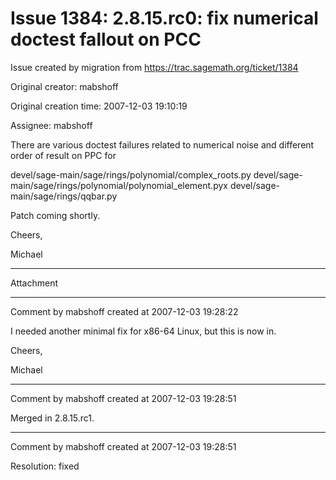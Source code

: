 # Issue 1384: 2.8.15.rc0: fix numerical doctest fallout on PCC

Issue created by migration from https://trac.sagemath.org/ticket/1384

Original creator: mabshoff

Original creation time: 2007-12-03 19:10:19

Assignee: mabshoff

There are various doctest failures related to numerical noise and different order of result on PPC for

devel/sage-main/sage/rings/polynomial/complex_roots.py
devel/sage-main/sage/rings/polynomial/polynomial_element.pyx
devel/sage-main/sage/rings/qqbar.py

Patch coming shortly.

Cheers,

Michael


---

Attachment


---

Comment by mabshoff created at 2007-12-03 19:28:22

I needed another minimal fix for x86-64 Linux, but this is now in.

Cheers,

Michael


---

Comment by mabshoff created at 2007-12-03 19:28:51

Merged in 2.8.15.rc1.


---

Comment by mabshoff created at 2007-12-03 19:28:51

Resolution: fixed
